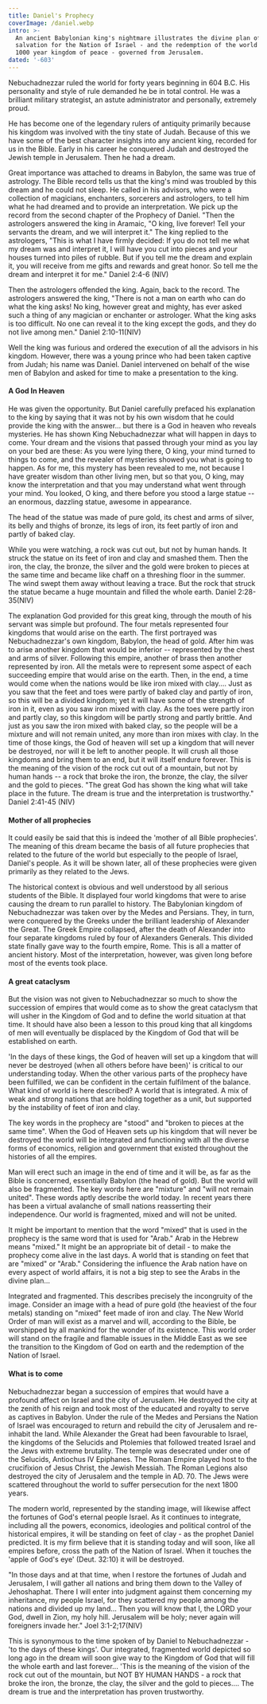 ```yaml
---
title: Daniel's Prophecy
coverImage: /daniel.webp
intro: >-
  An ancient Babylonian king's nightmare illustrates the divine plan of
  salvation for the Nation of Israel - and the redemption of the world through a
  1000 year kingdom of peace - governed from Jerusalem.
dated: '-603'
---
```


Nebuchadnezzar ruled the world for forty years beginning in 604 B.C. His personality and style of rule demanded he be in total control. He was a brilliant military strategist, an astute administrator and personally, extremely proud.

He has become one of the legendary rulers of antiquity primarily because his kingdom was involved with the tiny state of Judah. Because of this we have some of the best character insights into any ancient king, recorded for us in the Bible. Early in his career he conquered Judah and destroyed the Jewish temple in Jerusalem. Then he had a dream.

Great importance was attached to dreams in Babylon, the same was true of astrology. The Bible record tells us that the king's mind was troubled by this dream and he could not sleep. He called in his advisors, who were a collection of magicians, enchanters, sorcerers and astrologers, to tell him what he had dreamed and to provide an interpretation. We pick up the record from the second chapter of the Prophecy of Daniel. "Then the astrologers answered the king in Aramaic, "O king, live forever! Tell your servants the dream, and we will interpret it." The king replied to the astrologers, "This is what I have firmly decided: If you do not tell me what my dream was and interpret it, I will have you cut into pieces and your houses turned into piles of rubble. But if you tell me the dream and explain it, you will receive from me gifts and rewards and great honor. So tell me the dream and interpret it for me." Daniel 2:4-6 (NIV)

Then the astrologers offended the king. Again, back to the record. The astrologers answered the king, "There is not a man on earth who can do what the king asks! No king, however great and mighty, has ever asked such a thing of any magician or enchanter or astrologer. What the king asks is too difficult. No one can reveal it to the king except the gods, and they do not live among men." Daniel 2:10-11(NIV)

Well the king was furious and ordered the execution of all the advisors in his kingdom. However, there was a young prince who had been taken captive from Judah; his name was Daniel. Daniel intervened on behalf of the wise men of Babylon and asked for time to make a presentation to the king.

#### A God In Heaven

He was given the opportunity. But Daniel carefully prefaced his explanation to the king by saying that it was not by his own wisdom that he could provide the king with the answer... but there is a God in heaven who reveals mysteries. He has shown King Nebuchadnezzar what will happen in days to come. Your dream and the visions that passed through your mind as you lay on your bed are these: As you were lying there, O king, your mind turned to things to come, and the revealer of mysteries showed you what is going to happen. As for me, this mystery has been revealed to me, not because I have greater wisdom than other living men, but so that you, O king, may know the interpretation and that you may understand what went through your mind. You looked, O king, and there before you stood a large statue -- an enormous, dazzling statue, awesome in appearance.

The head of the statue was made of pure gold, its chest and arms of silver, its belly and thighs of bronze, its legs of iron, its feet partly of iron and partly of baked clay.

While you were watching, a rock was cut out, but not by human hands. It struck the statue on its feet of iron and clay and smashed them. Then the iron, the clay, the bronze, the silver and the gold were broken to pieces at the same time and became like chaff on a threshing floor in the summer. The wind swept them away without leaving a trace. But the rock that struck the statue became a huge mountain and filled the whole earth. Daniel 2:28-35(NIV)

The explanation God provided for this great king, through the mouth of his servant was simple but profound. The four metals represented four kingdoms that would arise on the earth. The first portrayed was Nebuchadnezzar's own kingdom, Babylon, the head of gold. After him was to arise another kingdom that would be inferior -- represented by the chest and arms of silver. Following this empire, another of brass then another represented by iron. All the metals were to represent some aspect of each succeeding empire that would arise on the earth. Then, in the end, a time would come when the nations would be like iron mixed with clay.... Just as you saw that the feet and toes were partly of baked clay and partly of iron, so this will be a divided kingdom; yet it will have some of the strength of iron in it, even as you saw iron mixed with clay. As the toes were partly iron and partly clay, so this kingdom will be partly strong and partly brittle. And just as you saw the iron mixed with baked clay, so the people will be a mixture and will not remain united, any more than iron mixes with clay. In the time of those kings, the God of heaven will set up a kingdom that will never be destroyed, nor will it be left to another people. It will crush all those kingdoms and bring them to an end, but it will itself endure forever. This is the meaning of the vision of the rock cut out of a mountain, but not by human hands -- a rock that broke the iron, the bronze, the clay, the silver and the gold to pieces. "The great God has shown the king what will take place in the future. The dream is true and the interpretation is trustworthy." Daniel 2:41-45 (NIV)

#### Mother of all prophecies

It could easily be said that this is indeed the 'mother of all Bible prophecies'. The meaning of this dream became the basis of all future prophecies that related to the future of the world but especially to the people of Israel, Daniel's people. As it will be shown later, all of these prophecies were given primarily as they related to the Jews.

The historical context is obvious and well understood by all serious students of the Bible. It displayed four world kingdoms that were to arise causing the dream to run parallel to history. The Babylonian kingdom of Nebuchadnezzar was taken over by the Medes and Persians. They, in turn, were conquered by the Greeks under the brilliant leadership of Alexander the Great. The Greek Empire collapsed, after the death of Alexander into four separate kingdoms ruled by four of Alexanders Generals. This divided state finally gave way to the fourth empire, Rome. This is all a matter of ancient history. Most of the interpretation, however, was given long before most of the events took place.

#### A great cataclysm

But the vision was not given to Nebuchadnezzar so much to show the succession of empires that would come as to show the great cataclysm that will usher in the Kingdom of God and to define the world situation at that time. It should have also been a lesson to this proud king that all kingdoms of men will eventually be displaced by the Kingdom of God that will be established on earth.

'In the days of these kings, the God of heaven will set up a kingdom that will never be destroyed (when all others before have been)' is critical to our understanding today. When the other various parts of the prophecy have been fulfilled, we can be confident in the certain fulfilment of the balance. What kind of world is here described? A world that is integrated. A mix of weak and strong nations that are holding together as a unit, but supported by the instability of feet of iron and clay.

The key words in the prophecy are "stood" and "broken to pieces at the same time". When the God of Heaven sets up his kingdom that will never be destroyed the world will be integrated and functioning with all the diverse forms of economics, religion and government that existed throughout the histories of all the empires.

Man will erect such an image in the end of time and it will be, as far as the Bible is concerned, essentially Babylon (the head of gold). But the world will also be fragmented. The key words here are "mixture" and "will not remain united". These words aptly describe the world today. In recent years there has been a virtual avalanche of small nations reasserting their independence. Our world is fragmented, mixed and will not be united.

It might be important to mention that the word "mixed" that is used in the prophecy is the same word that is used for "Arab."  Arab in the Hebrew means "mixed."  It might be an appropriate bit of detail - to make the prophecy come alive in the last days.  A world that is standing on feet that are "mixed" or "Arab."  Considering the influence the Arab nation have on every aspect of world affairs, it is not a big step to see the Arabs in the divine plan...

Integrated and fragmented. This describes precisely the incongruity of the image. Consider an image with a head of pure gold (the heaviest of the four metals) standing on "mixed" feet made of iron and clay. The New World Order of man will exist as a marvel and will, according to the Bible, be worshipped by all mankind for the wonder of its existence. This world order will stand on the fragile and flamable issues in the Middle East as we see the transition to the Kingdom of God on earth and the redemption of the Nation of Israel.

#### What is to come

Nebuchadnezzar began a succession of empires that would have a profound affect on Israel and the city of Jerusalem. He destroyed the city at the zenith of his reign and took most of the educated and royalty to serve as captives in Babylon. Under the rule of the Medes and Persians the Nation of Israel was encouraged to return and rebuild the city of Jerusalem and re-inhabit the land. While Alexander the Great had been favourable to Israel, the kingdoms of the Selucids and Ptolemies that followed treated Israel and the Jews with extreme brutality. The temple was desecrated under one of the Selucids, Antiochus IV Epiphanes. The Roman Empire played host to the crucifixion of Jesus Christ, the Jewish Messiah. The Roman Legions also destroyed the city of Jerusalem and the temple in AD. 70. The Jews were scattered throughout the world to suffer persecution for the next 1800 years.

The modern world, represented by the standing image, will likewise affect the fortunes of God's eternal people Israel. As it continues to integrate, including all the powers, economics, ideologies and political control of the historical empires, it will be standing on feet of clay - as the prophet Daniel predicted. It is my firm believe that it is standing today and will soon, like all empires before, cross the path of the Nation of Israel. When it touches the 'apple of God's eye' (Deut. 32:10) it will be destroyed.

"In those days and at that time, when I restore the fortunes of Judah and Jerusalem, I will gather all nations and bring them down to the Valley of Jehoshaphat. There I will enter into judgment against them concerning my inheritance, my people Israel, for they scattered my people among the nations and divided up my land... Then you will know that I, the LORD your God, dwell in Zion, my holy hill. Jerusalem will be holy; never again will foreigners invade her." Joel 3:1-2;17(NIV)

This is synonymous to the time spoken of by Daniel to Nebuchadnezzar - 'to the days of these kings'. Our integrated, fragmented world depicted so long ago in the dream will soon give way to the Kingdom of God that will fill the whole earth and last forever... 'This is the meaning of the vision of the rock cut out of the mountain, but NOT BY HUMAN HANDS - a rock that broke the iron, the bronze, the clay, the silver and the gold to pieces.... The dream is true and the interpretation has proven trustworthy.
